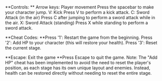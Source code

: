 **Controls:
**
Arrow keys: Player movement
Press the spacebar to make your character jump.
V: Kick
Press V to perform a kick attack.
C: Sword Attack (in the air)
Press C after jumping to perform a sword attack while in the air.
X: Sword Attack (standing)
Press X while standing to perform a sword attack.

**Cheat Codes:
**Press '1': Restart the game from the beginning.
Press '2': Add HP to your character (this will restore your health).
Press '3': Reset the current stage.

**Escape: Exit the game
**Press Escape to quit the game.
Note: The "Add HP" cheat has been implemented to avoid the need to reset the player's position, as each stage has its own unique layout and enemies. Instead, health can be restored directly without needing to reset the entire stage.
